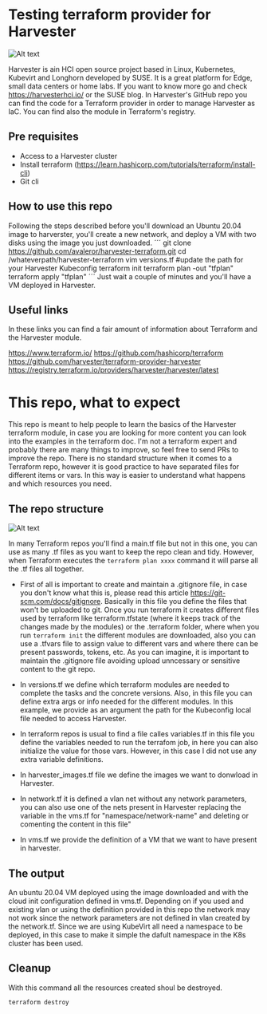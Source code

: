 # Testing terraform provider for Harvester
![Alt text](https://github.com/avaleror/harvester-terraform/blob/master/pictures/harvester_logo.png "Harvester logo")

Harvester is ain HCI open source project based in Linux, Kubernetes, Kubevirt and Longhorn developed by SUSE. It is a great platform for Edge, small data centers or home labs. If you want to know more go and check https://harvesterhci.io/ or the SUSE blog. In Harvester's GitHub repo you can find the code for a Terraform provider in order to manage Harvester as IaC. You can find also the module in Terraform's registry. 

## Pre requisites
- Access to a Harvester cluster
- Install terraform (https://learn.hashicorp.com/tutorials/terraform/install-cli)
- Git cli

## How to use this repo
Following the steps described before you'll download an Ubuntu 20.04 image to harverster, you'll create a new network, and deploy a VM with two disks using the image you just downloaded. 
´´´
git clone https://github.com/avaleror/harvester-terraform.git
cd /whateverpath/harvester-terraform
vim versions.tf #update the path for your Harvester Kubeconfig
terraform init
terraform plan -out "tfplan"
terraform apply "tfplan"
´´´
Just wait a couple of minutes and you'll have a VM deployed in Harvester.

## Useful links
In these links you can find a fair amount of information about Terraform and the Harvester module.

https://www.terraform.io/
https://github.com/hashicorp/terraform 
https://github.com/harvester/terraform-provider-harvester
https://registry.terraform.io/providers/harvester/harvester/latest

# This repo, what to expect
This repo is meant to help people to learn the basics of the Harvester terraform module, in case you are looking for more content you can look into the examples in the terraform doc. I'm not a terraform expert and probably there are many things to improve, so feel free to send PRs to improve the repo.
There is no standard structure when it comes to a Terraform repo, however it is good practice to have separated files for different items or vars. In this way is easier to understand what happens and which resources you need.

## The repo structure
![Alt text](https://github.com/avaleror/harvester-terraform/blob/master/pictures/repo-tree.png "Terraform repo structure")

In many Terraform repos you'll find a main.tf file but not in this one, you can use as many .tf files as you want to keep the repo clean and tidy. However, when Terraform executes the `terraform plan xxxx` command it will parse all the .tf files all together.

- First of all is important to create and maintain a .gitignore file, in case you don't know what this is, please read this article https://git-scm.com/docs/gitignore. Basically in this file you define the files that won't be uploaded to git. Once you run terraform it creates different files used by terraform like terraform.tfstate (where it keeps track of the changes made by the modules) or the .terraform folder, where when you run `terraform init` the different modules are downloaded, also you can use a .tfvars file to assign value to different vars and where there can be present passwords, tokens, etc. As you can imagine, it is important to maintain the .gitignore file avoiding upload unncessary or sensitive content to the git repo.
  
- In versions.tf we define which terraform modules are needed to complete the tasks and the concrete versions. Also, in this file you can define extra args or info needed for the different modules. In this example, we provide as an argument the path for the Kubeconfig local file needed to access Harvester. 

- In terraform repos is usual to find a file calles variables.tf in this file you define the variables needed to run the terrafom job, in here you can also initialize the value for those vars. However, in this case I did not use any extra variable definitions.

- In harvester_images.tf file we define the images we want to donwload in Harvester. 

- In network.tf it is defined a vlan net without any network parameters, you can also use one of the nets present in Harvester replacing the variable in the vms.tf for "namespace/network-name" and deleting or comenting the content in this file"

- In vms.tf we provide the definition of a VM that we want to have present in harvester. 

## The output
An ubuntu 20.04 VM deployed using the image downloaded and with the cloud init configuration defined in vms.tf. Depending on if you used and existing vlan or using the definition provided in this repo the network may not work since the network parameters are not defined in vlan created by the network.tf. Since we are using KubeVirt all need a namespace to be deployed, in this case to make it simple the dafult namespace in the K8s cluster has been used.

## Cleanup
With this command all the resources created shoul be destroyed.
```
terraform destroy
```